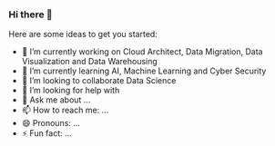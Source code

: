 ### Hi there 👋


Here are some ideas to get you started:

- 🔭 I’m currently working on Cloud Architect, Data Migration, Data Visualization and Data Warehousing
- 🌱 I’m currently learning AI, Machine Learning and Cyber Security
- 👯 I’m looking to collaborate Data Science 
- 🤔 I’m looking for help with 
- 💬 Ask me about ...
- 📫 How to reach me: ...
- 😄 Pronouns: ...
- ⚡ Fun fact: ...

